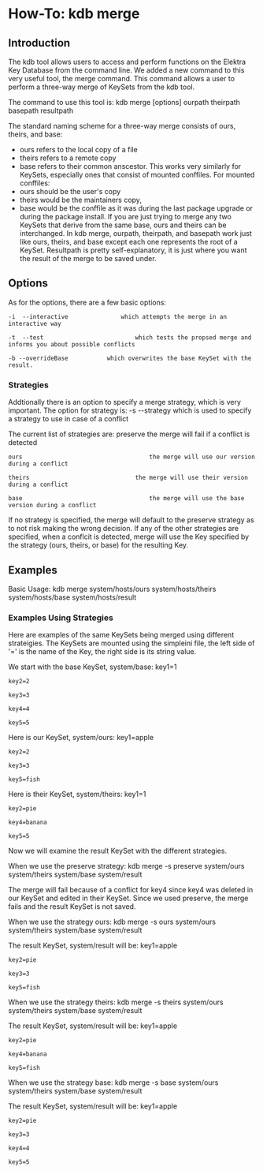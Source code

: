 # How-To: kdb merge #

## Introduction ##

The kdb tool allows users to access and perform functions on the Elektra Key Database from the command line. We added
a new command to this very useful tool, the merge command. This command allows a user to perform a three-way merge 
of KeySets from the kdb tool. 

The command to use this tool is:
	kdb merge [options] ourpath theirpath basepath resultpath

The standard naming scheme for a three-way merge consists of ours, theirs, and base:
*	ours refers to the local copy of a file
*	theirs refers to a remote copy
*	base refers to their common anscestor. 
This works very similarly for KeySets, especially ones that consist of mounted conffiles. 
For mounted conffiles:
*	ours should be the user's copy
*	theirs would be the maintainers copy, 
*	base would be the conffile as it was during the last package upgrade or during the package install. 
If you are just trying to merge any two KeySets that derive from the same base, ours and theirs can be interchanged. 
In kdb merge, ourpath, theirpath, and basepath work just like ours, theirs, and base except each one represents the 
root of a KeySet. Resultpath is pretty self-explanatory, it is just where you want the result of the merge to be saved under. 

## Options ##

As for the options, there are a few basic options:
	
    -i  --interactive 				which attempts the merge in an interactive way
	
	-t  --test							which tests the propsed merge and informs you about possible conflicts
    
	-b --overrideBase 			which overwrites the base KeySet with the result.

### Strategies ###

Addtionally there is an option to specify a merge strategy, which is very important.
The option for strategy is:
	-s --strategy <name>		which is used to specify a strategy to use in case of a conflict

The current list of strategies are:
	preserve							the merge will fail if a conflict is detected
	
	ours									the merge will use our version during a conflict
	
	theirs								the merge will use their version during a conflict
	
	base									the merge will use the base version during a conflict

If no strategy is specified, the merge will default to the preserve strategy as to not risk making the wrong decision. 
If any of the other strategies are specified, when a conflcit is detected, merge will use the Key specified by the
strategy (ours, theirs, or base) for the resulting Key. 

## Examples ##

Basic Usage:
	kdb merge system/hosts/ours system/hosts/theirs system/hosts/base system/hosts/result
	
### Examples Using Strategies ###
  
Here are examples of the same KeySets being merged using different strateigies.
The KeySets are mounted using the simpleini file, the left side of '=' is the name of
the Key, the right side is its string value.
  
We start with the base KeySet, system/base:
  	key1=1
	
	key2=2
	
	key3=3
	
	key4=4
	
	key5=5
	
Here is our KeySet, system/ours:
	key1=apple
	
	key2=2
	
	key3=3
	
	key5=fish
	
Here is their KeySet, system/theirs:
	key1=1
	
	key2=pie
	
	key4=banana
	
	key5=5
	
Now we will examine the result KeySet with the different strategies.

When we use the preserve strategy:
	kdb merge -s preserve system/ours system/theirs system/base system/result
	
The merge will fail because of a conflict for key4 since key4 was deleted in our KeySet and
edited in their KeySet. Since we used preserve, the merge fails and the result KeySet is not saved.

When we use the strategy ours:
	kdb merge -s ours system/ours system/theirs system/base system/result

The result KeySet, system/result will be:
	key1=apple
	
	key2=pie
	
	key3=3
	
	key5=fish
	
When we use the strategy theirs:
	kdb merge -s theirs system/ours system/theirs system/base system/result
	
The result KeySet, system/result will be:
	key1=apple
	
	key2=pie
	
	key4=banana
	
	key5=fish
	
When we use the strategy base:
	kdb merge -s base system/ours system/theirs system/base system/result
	
The result KeySet, system/result will be:
	key1=apple
	
	key2=pie
	
	key3=3
	
	key4=4
	
	key5=5